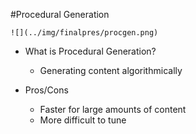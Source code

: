 #Procedural Generation

    ![](../img/finalpres/procgen.png)

* What is Procedural Generation?
	* Generating content algorithmically

* Pros/Cons
	* Faster for large amounts of content
	* More difficult to tune